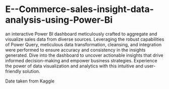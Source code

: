 # E--Commerce-sales-insight-data-analysis-using-Power-Bi

an interactive Power BI dashboard meticulously crafted to aggregate and visualize sales data from diverse sources. Leveraging the robust capabilities of Power Query, meticulous data transformation, cleansing, and integration were performed to ensure accuracy and consistency in the insights generated. Dive into the dashboard to uncover actionable insights that drive informed decision-making and empower business strategies. Experience the power of data visualization and analytics with this intuitive and user-friendly solution.



Date taken from Kaggle
